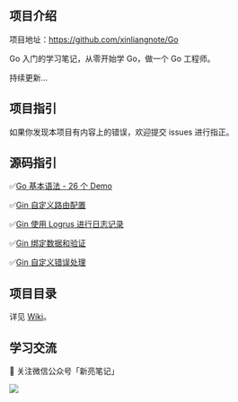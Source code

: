 ## 项目介绍

项目地址：https://github.com/xinliangnote/Go

Go 入门的学习笔记，从零开始学 Go，做一个 Go 工程师。

持续更新... 

## 项目指引

如果你发现本项目有内容上的错误，欢迎提交 issues 进行指正。

## 源码指引

:white_check_mark:[Go 基本语法 - 26 个 Demo](https://github.com/xinliangnote/Go/blob/master/00-基础语法/codes)

:white_check_mark:[Gin 自定义路由配置](https://github.com/xinliangnote/Go/blob/master/01-Gin框架/codes/02-路由配置)

:white_check_mark:[Gin 使用 Logrus 进行日志记录](https://github.com/xinliangnote/Go/blob/master/01-Gin框架/codes/03-日志记录)

:white_check_mark:[Gin 绑定数据和验证](https://github.com/xinliangnote/Go/blob/master/01-Gin框架/codes/04-数据绑定和验证)

:white_check_mark:[Gin 自定义错误处理](https://github.com/xinliangnote/Go/blob/master/01-Gin框架/codes/05-自定义错误处理)

## 项目目录

详见 [Wiki](https://github.com/xinliangnote/Go/wiki)。

## 学习交流

:star2: 关注微信公众号「新亮笔记」

![](https://github.com/xinliangnote/Go/blob/master/00-基础语法/images/qr.jpg)

